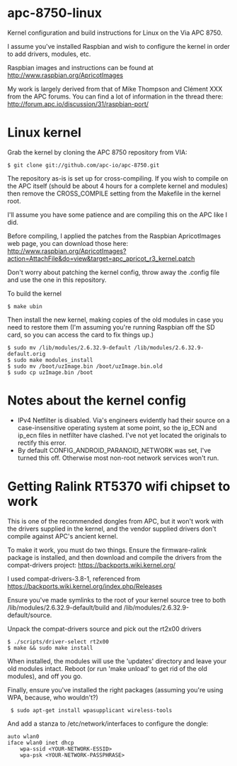 apc-8750-linux
==============

Kernel configuration and build instructions for Linux on the Via APC 8750.

I assume you've installed Raspbian and wish to configure the kernel in order to add drivers, modules, etc.

Raspbian images and instructions can be found at http://www.raspbian.org/ApricotImages

My work is largely derived from that of Mike Thompson and Clément XXX from the APC forums. You can find a lot of information in the thread there: http://forum.apc.io/discussion/31/raspbian-port/

Linux kernel
============

Grab the kernel by cloning the APC 8750 repository from VIA:

    $ git clone git://github.com/apc-io/apc-8750.git

The repository as-is is set up for cross-compiling. If you wish to compile on the APC itself
(should be about 4 hours for a complete kernel and modules) then remove the CROSS_COMPILE setting
from the Makefile in the kernel root.

I'll assume you have some patience and are compiling this on the APC like I did.

Before compiling, I applied the patches from the Raspbian ApricotImages web page, you can
download those here: http://www.raspbian.org/ApricotImages?action=AttachFile&do=view&target=apc_apricot_r3_kernel.patch

Don't worry about patching the kernel config, throw away the .config file and use the one
in this repository.

To build the kernel

    $ make ubin

Then install the new kernel, making copies of the old modules in case you need to restore
them (I'm assuming you're running Raspbian off the SD card, so you can access the card to fix
things up.)

    $ sudo mv /lib/modules/2.6.32.9-default /lib/modules/2.6.32.9-default.orig
    $ sudo make modules_install
    $ sudo mv /boot/uzImage.bin /boot/uzImage.bin.old
    $ sudo cp uzImage.bin /boot

Notes about the kernel config
=============================

* IPv4 Netfilter is disabled. Via's engineers evidently had their source on a case-insensitive operating system at some point, so the ip_ECN and ip_ecn files in netfilter have clashed. I've not yet located the originals to rectify this error.
* By default CONFIG_ANDROID_PARANOID_NETWORK was set, I've turned this off. Otherwise most non-root network services won't run.


Getting Ralink RT5370 wifi chipset to work
==========================================

This is one of the recommended dongles from APC, but it won't work with the drivers supplied in the kernel,
and the vendor supplied drivers don't compile against APC's ancient kernel.

To make it work, you must do two things. Ensure the firmware-ralink package is installed, and then download and
compile the drivers from the compat-drivers project: https://backports.wiki.kernel.org/

I used compat-drivers-3.8-1, referenced from https://backports.wiki.kernel.org/index.php/Releases

Ensure you've made symlinks to the root of your kernel source tree to both /lib/modules/2.6.32.9-default/build and
/lib/modules/2.6.32.9-default/source.

Unpack the compat-drivers source and pick out the rt2x00 drivers

    $ ./scripts/driver-select rt2x00
    $ make && sudo make install

When installed, the modules will use the 'updates' directory and leave your old modules intact.
Reboot (or run 'make unload' to get rid of the old modules), and off you go.

Finally, ensure you've installed the right packages (assuming you're using WPA, because, who wouldn't?)

     $ sudo apt-get install wpasupplicant wireless-tools

And add a stanza to /etc/network/interfaces to configure the dongle:

    auto wlan0
    iface wlan0 inet dhcp
        wpa-ssid <YOUR-NETWORK-ESSID>
        wpa-psk <YOUR-NETWORK-PASSPHRASE>

